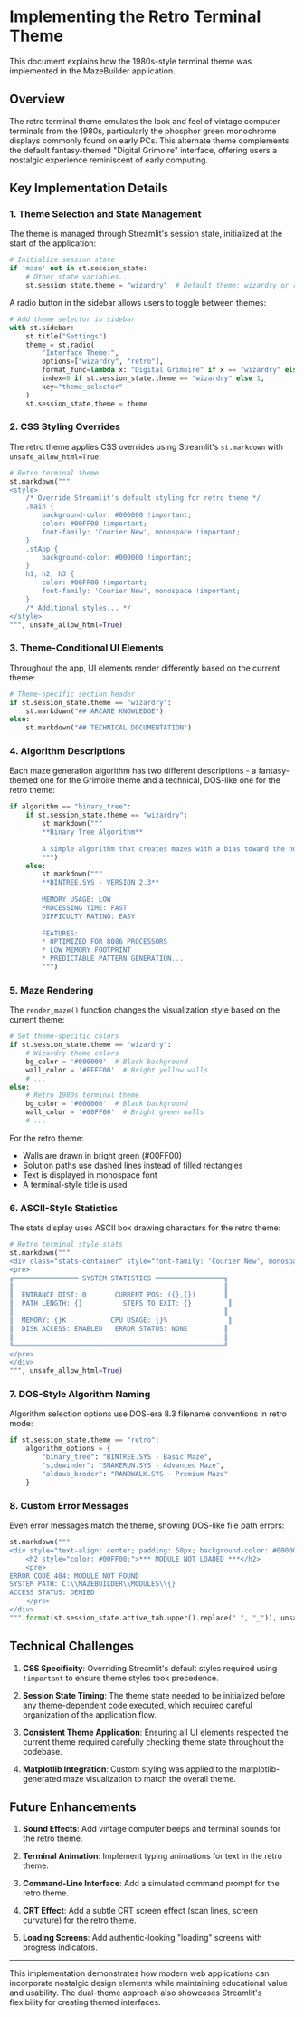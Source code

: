 # Implementing the Retro Terminal Theme

This document explains how the 1980s-style terminal theme was implemented in the MazeBuilder application.

## Overview

The retro terminal theme emulates the look and feel of vintage computer terminals from the 1980s, particularly the phosphor green monochrome displays commonly found on early PCs. This alternate theme complements the default fantasy-themed "Digital Grimoire" interface, offering users a nostalgic experience reminiscent of early computing.

## Key Implementation Details

### 1. Theme Selection and State Management

The theme is managed through Streamlit's session state, initialized at the start of the application:

```python
# Initialize session state
if 'maze' not in st.session_state:
    # Other state variables...
    st.session_state.theme = "wizardry"  # Default theme: wizardry or retro
```

A radio button in the sidebar allows users to toggle between themes:

```python
# Add theme selector in sidebar
with st.sidebar:
    st.title("Settings")
    theme = st.radio(
        "Interface Theme:",
        options=["wizardry", "retro"],
        format_func=lambda x: "Digital Grimoire" if x == "wizardry" else "1980s Terminal",
        index=0 if st.session_state.theme == "wizardry" else 1,
        key="theme_selector"
    )
    st.session_state.theme = theme
```

### 2. CSS Styling Overrides

The retro theme applies CSS overrides using Streamlit's `st.markdown` with `unsafe_allow_html=True`:

```python
# Retro terminal theme
st.markdown("""
<style>
    /* Override Streamlit's default styling for retro theme */
    .main {
        background-color: #000000 !important;
        color: #00FF00 !important;
        font-family: 'Courier New', monospace !important;
    }
    .stApp {
        background-color: #000000 !important;
    }
    h1, h2, h3 {
        color: #00FF00 !important;
        font-family: 'Courier New', monospace !important;
    }
    /* Additional styles... */
</style>
""", unsafe_allow_html=True)
```

### 3. Theme-Conditional UI Elements

Throughout the app, UI elements render differently based on the current theme:

```python
# Theme-specific section header
if st.session_state.theme == "wizardry":
    st.markdown("## ARCANE KNOWLEDGE")
else:
    st.markdown("## TECHNICAL DOCUMENTATION")
```

### 4. Algorithm Descriptions

Each maze generation algorithm has two different descriptions - a fantasy-themed one for the Grimoire theme and a technical, DOS-like one for the retro theme:

```python
if algorithm == "binary_tree":
    if st.session_state.theme == "wizardry":
        st.markdown("""
        **Binary Tree Algorithm**
        
        A simple algorithm that creates mazes with a bias toward the northeast corner...
        """)
    else:
        st.markdown("""
        **BINTREE.SYS - VERSION 2.3**
        
        MEMORY USAGE: LOW
        PROCESSING TIME: FAST
        DIFFICULTY RATING: EASY
        
        FEATURES:
        * OPTIMIZED FOR 8086 PROCESSORS
        * LOW MEMORY FOOTPRINT
        * PREDICTABLE PATTERN GENERATION...
        """)
```

### 5. Maze Rendering

The `render_maze()` function changes the visualization style based on the current theme:

```python
# Set theme-specific colors
if st.session_state.theme == "wizardry":
    # Wizardry theme colors
    bg_color = '#000000'  # Black background 
    wall_color = '#FFFF00'  # Bright yellow walls
    # ...
else:
    # Retro 1980s terminal theme
    bg_color = '#000000'  # Black background
    wall_color = '#00FF00'  # Bright green walls
    # ...
```

For the retro theme:
- Walls are drawn in bright green (#00FF00)
- Solution paths use dashed lines instead of filled rectangles
- Text is displayed in monospace font
- A terminal-style title is used

### 6. ASCII-Style Statistics

The stats display uses ASCII box drawing characters for the retro theme:

```python
# Retro terminal style stats
st.markdown("""
<div class="stats-container" style="font-family: 'Courier New', monospace; padding: 15px;">
<pre>
╔════════════════ SYSTEM STATISTICS ═════════════════╗
║                                                    ║
║  ENTRANCE DIST: 0       CURRENT POS: ({},{})       ║
║  PATH LENGTH: {}          STEPS TO EXIT: {}         ║
║                                                    ║
║  MEMORY: {}K           CPU USAGE: {}%               ║
║  DISK ACCESS: ENABLED   ERROR STATUS: NONE         ║
║                                                    ║
╚════════════════════════════════════════════════════╝
</pre>
</div>
""", unsafe_allow_html=True)
```

### 7. DOS-Style Algorithm Naming

Algorithm selection options use DOS-era 8.3 filename conventions in retro mode:

```python
if st.session_state.theme == "retro":
    algorithm_options = {
        "binary_tree": "BINTREE.SYS - Basic Maze",
        "sidewinder": "SNAKERUN.SYS - Advanced Maze",
        "aldous_broder": "RANDWALK.SYS - Premium Maze"
    }
```

### 8. Custom Error Messages

Even error messages match the theme, showing DOS-like file path errors:

```python
st.markdown("""
<div style="text-align: center; padding: 50px; background-color: #000000; color: #00FF00; border: 1px solid #00FF00;">
    <h2 style="color: #00FF00;">*** MODULE NOT LOADED ***</h2>
    <pre>
ERROR CODE 404: MODULE NOT FOUND
SYSTEM PATH: C:\\MAZEBUILDER\\MODULES\\{}
ACCESS STATUS: DENIED
    </pre>
</div>
""".format(st.session_state.active_tab.upper().replace(" ", "_")), unsafe_allow_html=True)
```

## Technical Challenges

1. **CSS Specificity**: Overriding Streamlit's default styles required using `!important` to ensure theme styles took precedence.

2. **Session State Timing**: The theme state needed to be initialized before any theme-dependent code executed, which required careful organization of the application flow.

3. **Consistent Theme Application**: Ensuring all UI elements respected the current theme required carefully checking theme state throughout the codebase.

4. **Matplotlib Integration**: Custom styling was applied to the matplotlib-generated maze visualization to match the overall theme.

## Future Enhancements

1. **Sound Effects**: Add vintage computer beeps and terminal sounds for the retro theme.

2. **Terminal Animation**: Implement typing animations for text in the retro theme.

3. **Command-Line Interface**: Add a simulated command prompt for the retro theme.

4. **CRT Effect**: Add a subtle CRT screen effect (scan lines, screen curvature) for the retro theme.

5. **Loading Screens**: Add authentic-looking "loading" screens with progress indicators.

---

This implementation demonstrates how modern web applications can incorporate nostalgic design elements while maintaining educational value and usability. The dual-theme approach also showcases Streamlit's flexibility for creating themed interfaces.